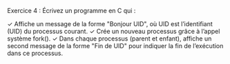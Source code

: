 Exercice 4 :
Écrivez un programme en C qui :

✓ Affiche un message de la forme "Bonjour UID", où UID est
l’identifiant (UID) du processus courant.
✓ Crée un nouveau processus grâce à l’appel système fork().
✓ Dans chaque processus (parent et enfant), affiche un second
message de la forme "Fin de UID" pour indiquer la fin de l’exécution dans ce processus.
